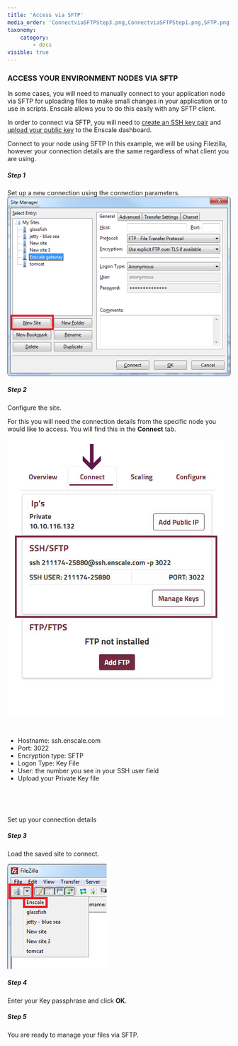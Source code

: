 ```yaml
---
title: 'Access via SFTP'
media_order: 'ConnectviaSFTPStep3.png,ConnectviaSFTPStep1.png,SFTP.png'
taxonomy:
    category:
        - docs
visible: true
---
```


### ACCESS YOUR ENVIRONMENT NODES VIA SFTP
In some cases, you will need to manually connect to your application node via SFTP for uploading files to make small changes in your application or to use in scripts. Enscale allows you to do this easily with any SFTP client.

In order to connect via SFTP, you will need to [create an SSH key pair](/environments/access/generate-ssh-key) and [upload your public key](/../environments/access/access-via-ssh#add-your-ssh-key) to the Enscale dashboard.

Connect to your node using SFTP
In this example, we will be using Filezilla, however your connection details are the same regardless of what client you are using.

##### Step 1

Set up a new connection using the connection parameters.
![](ConnectviaSFTPStep1.png)

##### Step 2

Configure the site.

For this you will need the connection details from the specific node you would like to access. You will find this in the **Connect** tab.


![image alt float-left](SFTP.png?resize=300,300)
&nbsp;

&nbsp;

* Hostname: ssh.enscale.com
* Port: 3022
* Encryption type: SFTP
* Logon Type: Key File
* User: the number you see in your SSH user field
* Upload your Private Key file
&nbsp;

&nbsp;

&nbsp;



Set up your connection details




##### Step 3
Load the saved site to connect.



![](ConnectviaSFTPStep3.png)

##### Step 4
Enter your Key passphrase and click **OK**.

##### Step 5
You are ready to manage your files via SFTP.